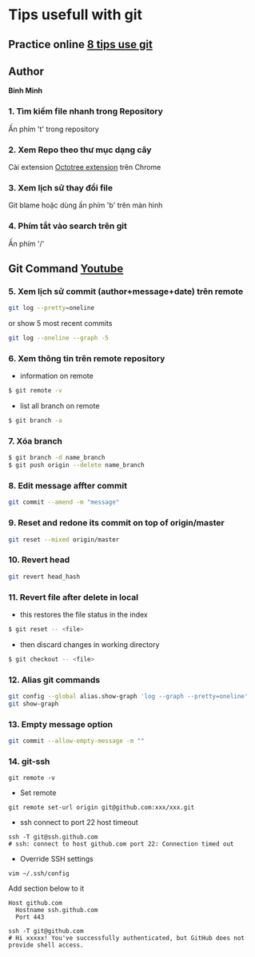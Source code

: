 # Tips usefull with git 

## Practice online [8 tips use git](https://topdev.vn/blog/lam-viec-voi-github/?fbclid=IwAR28B8PRFZbvbQl3JqXsDDjo7RKHtsYmaLRBJBCauWSsBHT49UQv7rMuuc0)

## Author
   **Binh Minh**
### 1. Tìm kiếm file nhanh trong Repository
Ấn phím 't' trong repository
### 2. Xem Repo theo thư mục dạng cây
Cài extension [Octotree extension](https://chrome.google.com/webstore/detail/octotree/bkhaagjahfmjljalopjnoealnfndnagc) trên Chrome

### 3. Xem lịch sử thay đổi file 
Git blame hoặc dùng ấn phím 'b' trên màn hình
### 4. Phím tắt vào search trên git 
Ấn phím '/'

## Git Command [Youtube](https://www.youtube.com/watch?v=HVsySz-h9r4&list=PL-osiE80TeTuRUfjRe54Eea17-YfnOOAx)

### 5. Xem lịch sử commit (author+message+date) trên remote
```bash
git log --pretty=oneline
```
or show 5 most recent commits
```bash
git log --oneline --graph -5
```
### 6. Xem thông tin trên remote repository
- information on remote
```bash
$ git remote -v
```
- list all branch on remote
```bash
$ git branch -a
```
### 7. Xóa branch
```bash
$ git branch -d name_branch 
$ git push origin --delete name_branch
```
### 8. Edit message affter commit
```bash
git commit --amend -m "message"
```
### 9. Reset and redone its commit on top of origin/master
```bash
git reset --mixed origin/master
```
### 10. Revert head
```bash
git revert head_hash
```
### 11. Revert file after delete in local 
* this restores the file status in the index
```bash
$ git reset -- <file>
```
* then discard changes in working directory
```bash
$ git checkout -- <file>
```
### 12. Alias git commands
```bash
git config --global alias.show-graph 'log --graph --pretty=oneline'
git show-graph
```
### 13. Empty message option
```bash
git commit --allow-empty-message -m ""
```

### 14. git-ssh 
```
git remote -v
```
* Set remote  
```
git remote set-url origin git@github.com:xxx/xxx.git
```

* ssh connect to port 22 host timeout
```
ssh -T git@ssh.github.com
# ssh: connect to host github.com port 22: Connection timed out
````

* Override SSH settings
```
vim ~/.ssh/config
```
Add section below to it

```
Host github.com
  Hostname ssh.github.com
  Port 443
```

```
ssh -T git@github.com
# Hi xxxxx! You've successfully authenticated, but GitHub does not provide shell access.
```
